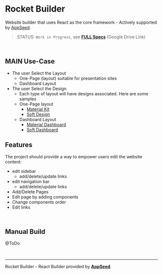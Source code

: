 # Rocket Builder

Website builder that uses React as the core framework - Actively supported by [AppSeed](https://appseed.us/).

> STATUS: `Work in Progress`, see **[FULL Specs](https://docs.google.com/document/d/1YbmZro0b8ucMGE227xSMzcQGNbWgTaiOKfjgEW9RsWE/edit?usp=sharing)** (Google Drive Link)

<br />

## MAIN Use-Case

- The user Select the Layout
  - One-Page (layout) suitable for presentation sites
  - Dashboard Layout
- The user Select the Design
  - Each type of layout will have designs associated. Here are some samples
  - One-Page layout
    - [Material Kit](https://demos.creative-tim.com/material-kit/index.html)
    - [Soft Design](https://demos.creative-tim.com/soft-ui-design-system/index.html)
  - Dashboard Layout
    - [Material Dashboard](https://demos.creative-tim.com/material-dashboard/pages/dashboard.html)
    - [Soft Dashboard](https://demos.creative-tim.com/soft-ui-dashboard/pages/dashboard.html)   

## Features 

The project should provide a way to empower users edit the website content:

- edit sidebar
  - add/delete/update links   
- edit navigation bar 
  - add/delete/update links   
- Add/Delete Pages
- Edit page by adding components
- Change components order
- Edit links

<br />

## Manual Build

@ToDo

<br />

---
Rocket Builder - React Builder provided by **[AppSeed](https://appseed.us/)**.
